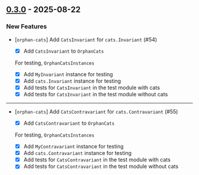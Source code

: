 ## [0.3.0](https://github.com/kevin-lee/orphan/issues?q=is%3Aissue%20is%3Aclosed%20-label%3Ainvalid%20milestone%3Am3) - 2025-08-22

### New Features

* [`orphan-cats`] Add `CatsInvariant` for `cats.Invariant` (#54)
  - [x] Add `CatsInvariant` to `OrphanCats`

  For testing, `OrphanCatsInstances`

  - [x] Add `MyInvariant` instance for testing
  - [x] Add `cats.Invariant` instance for testing
  - [x] Add tests for `CatsInvariant` in the test module with cats
  - [x] Add tests for `CatsInvariant` in the test module without cats

***

* [`orphan-cats`] Add `CatsContravariant` for `cats.Contravariant` (#55)
  - [x] Add `CatsContravariant` to `OrphanCats`

  For testing, `OrphanCatsInstances`

  - [x] Add `MyContravariant` instance for testing
  - [x] Add `cats.Contravariant` instance for testing
  - [x] Add tests for `CatsContravariant` in the test module with cats
  - [X] Add tests for `CatsContravariant` in the test module without cats
